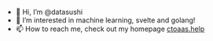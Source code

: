 - 👋 Hi, I’m @datasushi
- 👀 I’m interested in machine learning, svelte and golang!
- 📫 How to reach me, check out my homepage [ctoaas.help](https://ctoaas.help)

<!---
datasushi/datasushi is a ✨ special ✨ repository because its `README.md` (this file) appears on your GitHub profile.
You can click the Preview link to take a look at your changes.
--->
